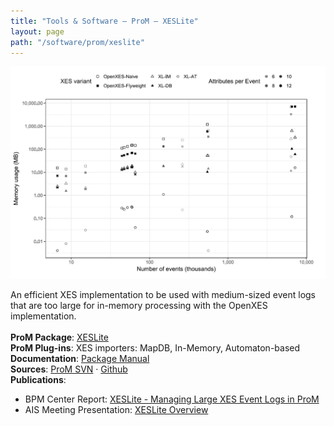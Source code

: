 ```yaml
---
title: "Tools & Software — ProM — XESLite"
layout: page
path: "/software/prom/xeslite"
---
```


![XESLite](xeslite.png)

An efficient XES implementation to be used with medium-sized event logs that are too large for in-memory processing with the OpenXES implementation.<br/><br/>
<b>ProM Package</b>: <a href="http://www.promtools.org/doku.php?id=nightly">XESLite</a><br/>
<b>ProM Plug-ins</b>: XES importers: MapDB, In-Memory, Automaton-based<br/>
<b>Documentation</b>: <a href="https://svn.win.tue.nl/repos/prom/Documentation/Package%20XESLite.pdf">Package Manual</a> <br/>
<b>Sources</b>: <a href="https://svn.win.tue.nl/repos/prom/Packages/XESLite/">ProM SVN</a> · <a href="https://github.com/fmannhardt/xeslite">Github</a><br/>
<b>Publications</b>:
<ul>
<li>BPM Center Report: <a href="http://bpmcenter.org/wp-content/uploads/reports/2016/BPM-16-04.pdf">XESLite - Managing Large XES Event Logs in ProM</a></li>
<li>AIS Meeting Presentation: <a href="http://www.win.tue.nl/ais/lib/exe/fetch.php?media=documents:xeslite.pdf">XESLite Overview</a></li>
</ul>